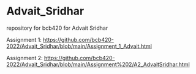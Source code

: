 # Advait_Sridhar
repository for bcb420 for Advait Sridhar

Assignment 1: https://github.com/bcb420-2022/Advait_Sridhar/blob/main/Assignment_1_Advait.html

Assignment 2: https://github.com/bcb420-2022/Advait_Sridhar/blob/main/Assignment%202/A2_AdvaitSridhar.html
